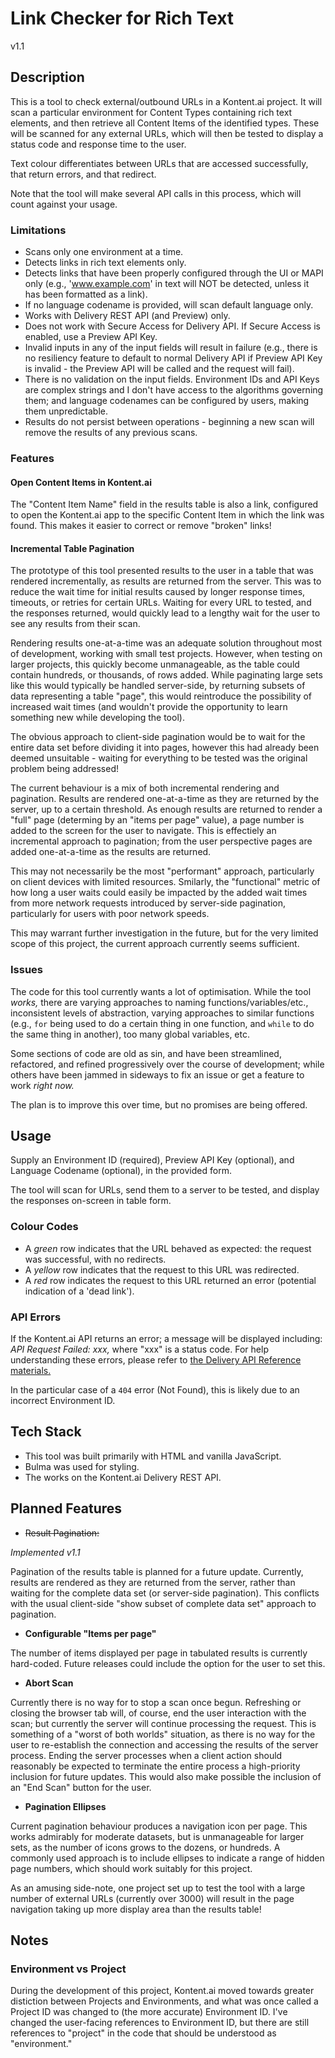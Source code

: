 # Link Checker for Rich Text
v1.1

## Description

This is a tool to check external/outbound URLs in a Kontent.ai project.
It will scan a particular environment for Content Types containing rich text elements, and then retrieve all Content Items of the identified types.
These will be scanned for any external URLs, which will then be tested to display a status code and response time to the user.

Text colour differentiates between URLs that are accessed successfully, that return errors, and that redirect. 

Note that the tool will make several API calls in this process, which will count against your usage.

### Limitations

- Scans only one environment at a time.
- Detects links in rich text elements only.
- Detects links that have been properly configured through the UI or MAPI only (e.g., 'www.example.com' in text will NOT be detected, unless it has been formatted as a link).
- If no language codename is provided, will scan default language only.
- Works with Delivery REST API (and Preview) only.
- Does not work with Secure Access for Delivery API. If Secure Access is enabled, use a Preview API Key.
- Invalid inputs in any of the input fields will result in failure (e.g., there is no resiliency feature to default to normal Delivery API if Preview API Key is invalid - the Preview API will be called and the request will fail).
- There is no validation on the input fields. Environment IDs and API Keys are complex strings and I don't have access to the algorithms governing them; and language codenames can be configured by users, making them unpredictable.
- Results do not persist between operations - beginning a new scan will remove the results of any previous scans.

### Features

#### Open Content Items in Kontent.ai
The "Content Item Name" field in the results table is also a link, configured to open the Kontent.ai app to the specific Content Item in which the link was found. This makes it easier to correct or remove "broken" links!

#### Incremental Table Pagination
The prototype of this tool presented results to the user in a table that was rendered incrementally, as results are returned from the server. This was to reduce the wait time for initial results caused by longer response times, timeouts, or retries for certain URLs. Waiting for every URL to tested, and the responses returned, would quickly lead to a lengthy wait for the user to see any results from their scan.

Rendering results one-at-a-time was an adequate solution throughout most of development, working with small test projects. However, when testing on larger projects, this quickly become unmanageable, as the table could contain hundreds, or thousands, of rows added. While paginating large sets like this would typically be handled server-side, by returning subsets of data representing a table "page", this would reintroduce the possibility of increased wait times (and wouldn't provide the opportunity to learn something new while developing the tool).

The obvious approach to client-side pagination would be to wait for the entire data set before dividing it into pages, however this had already been deemed unsuitable - waiting for everything to be tested was the original problem being addressed!

The current behaviour is a mix of both incremental rendering and pagination. Results are rendered one-at-a-time as they are returned by the server, up to a certain threshold. As enough results are returned to render a "full" page (determing by an "items per page" value), a page number is added to the screen for the user to navigate. This is effectiely an incremental approach to pagination; from the user perspective pages are added one-at-a-time as the results are returned.

This may not necessarily be the most "performant" approach, particularly on client devices with limited resources. Smilarly, the "functional" metric of how long a user waits could easily be impacted by the added wait times from more network requests introduced by server-side pagination, particularly for users with poor network speeds. 

This may warrant further investigation in the future, but for the very limited scope of this project, the current approach currently seems sufficient.

### Issues

The code for this tool currently wants a lot of optimisation. While the tool *works,* there are varying approaches to naming functions/variables/etc., inconsistent levels of abstraction, varying approaches to similar functions (e.g., `for` being used to do a certain thing in one function, and `while` to do the same thing in another), too many global variables, etc.

Some sections of code are old as sin, and have been streamlined, refactored, and refined progressively over the course of development; while others have been jammed in sideways to fix an issue or get a feature to work *right now.*

The plan is to improve this over time, but no promises are being offered.

## Usage

Supply an Environment ID (required), Preview API Key (optional), and Language Codename (optional), in the provided form.

The tool will scan for URLs, send them to a server to be tested, and display the responses on-screen in table form. 

### Colour Codes

- A *green* row indicates that the URL behaved as expected: the request was successful, with no redirects.
- A *yellow* row indicates that the request to this URL was redirected.
- A *red* row indicates the request to this URL returned an error (potential indication of a 'dead link').

### API Errors

If the Kontent.ai API returns an error; a message will be displayed including:
*API Request Failed: xxx,* where "xxx" is a status code.
For help understanding these errors, please refer to [the Delivery API Reference materials.](https://kontent.ai/learn/reference/openapi/delivery-api/#tag/Errors)

In the particular case of a `404` error (Not Found), this is likely due to an incorrect Environment ID.

## Tech Stack

- This tool was built primarily with HTML and vanilla JavaScript.
- Bulma was used for styling.
- The works on the Kontent.ai Delivery REST API.

## Planned Features

- ~~Result Pagination:~~

*Implemented v1.1*

Pagination of the results table is planned for a future update. Currently, results are rendered as they are returned from the server, rather than waiting for the complete data set (or server-side pagination). This conflicts with the usual client-side "show subset of complete data set" approach to pagination.

- **Configurable "Items per page"**

The number of items displayed per page in tabulated results is currently hard-coded. Future releases could include the option for the user to set this.

- **Abort Scan**

Currently there is no way for to stop a scan once begun. Refreshing or closing the browser tab will, of course, end the user interaction with the scan; but currently the server will continue processing the request.
This is something of a "worst of both worlds" situation, as there is no way for the user to re-establish the connection and accessing the results of the server process. Ending the server processes when a client action should reasonably be expected to terminate the entire process a high-priority inclusion for future updates. This would also make possible the inclusion of an "End Scan" button for the user.

- **Pagination Ellipses**

Current pagination behaviour produces a navigation icon per page. This works admirably for moderate datasets, but is unmanageable for larger sets, as the number of icons grows to the dozens, or hundreds. A commonly used approach is to include ellipses to indicate a range of hidden page numbers, which should work suitably for this project.

As an amusing side-note, one project set up to test the tool with a large number of external URLs (currently over 3000) will result in the page navigation taking up more display area than the results table!

## Notes

### Environment vs Project
During the development of this project, Kontent.ai moved towards greater distiction between Projects and Environments, and what was once called a Project ID was changed to (the more accurate) Environment ID.
I've changed the user-facing references to Environment ID, but there are still references to "project" in the code that should be understood as "environment."